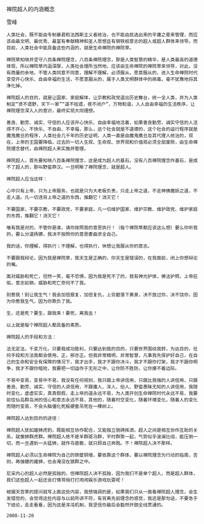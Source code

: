 禅院超人的内涵概念

雪峰


    人类社会，既不能由专制暴君和法西斯主义者统治，也不能由民选出来的平庸之辈来管理，而应该由最文明、最优秀、最富有奉献精神和圣人思想且有钢铁般意志的超人或超人群体来领导。而目前，人类社会中能具备这些内涵的，就是生命禅院的禅院草。

    禅院草知晓并坚守八百条禅院理念，八百条禅院理念，那是人类智慧的精华，是人类最高的道德体现，所以禅院草内涵深厚，人类社会理所当然地，应该由生命禅院的禅院草来领导，对此，没有商量的余地，不管人类同意不同意，理解不理解，必须服从，愿意服从的，进入生命禅院时代享受开心快乐、自由幸福的生活，不愿意服从的，属于人类文明群体中的病毒，毫不犹豫地将其净化掉。

    禅院超人的目的，就是让国家、家庭解体，让宗教和政党退出历史舞台，统一全人类，并为人类制定“贤不遗野，天下一家”“道不拾遗，夜不闭户”，万物和谐，人人自由幸福的生活秩序，让禅院理念深入人的意识，最终实现大同理想。

    善良、勤劳、诚实、守信的人应该开心快乐、自由幸福地活着，如果善良勤劳，诚实守信的人活得不开心、不快乐、不自由、不幸福，那么，这个社会就是不道德的，这个社会的运行程序就是魔鬼撒旦的程序，人类社会几千年的历史证明，人类一直是由魔鬼撒旦及其代理人统治的，现在，上帝的王国要降临，过去的一切人生观、生命观、世界观和价值观必须全部废除，由生命禅院理念替代，由禅院超人来实施并管理。

    禅院超人，首先要知晓八百条禅院理念，这是成为超人的基石，没有八百禅院理念作基石，是成不了超人的，那叫野蛮莽汉。一旦明晰了禅院理念，就是超人。

    禅院超人应当这样：

    心中只有上帝，只为上帝服务，也就是只为大老板负责，只走上帝之道，不走神佛魔妖之道，不走人道。凡一切违背上帝之道的东西，推翻它！消灭它！

    不要国家，不要宗教，不要政党，不要家庭，凡一切维护国家、维护宗教、维护政党、维护家庭的东西，推翻它！消灭它！

    唯有我是对的，不管你是谁，请你按照我的意思执行！（每个禅院草都应该这么想）要么你听我的，要么分道扬镳，我决不按照你的意思委曲求全自己。

    我的话，你理解，得执行；不理解，也得执行，休想让我服从你的意志。

    不要跟我辩论，因为我是禅院草，我天生是正确的，你天生是错误的，在我面前，闭上你想辩论的嘴。

    面对威胁和死亡，坦然一笑，毫不恐惧，因为我是死不了的，我有神光护体，佛法护照，上帝庇佑，意志如钢，威胁和死亡奈何不了我。

    别惹我！别让我生气！我会加倍报复，加倍复仇，上穷碧落下黄泉，决不放过你，决不饶你，因为你惹我生气，因为你欺负了我。

    生，还是死？要生，跟我来！要死，离我去！

    以上就是每个禅院超人都具备的素质。

    禅院超人的手段和方法：

    法无定法，千变万化，只要我成功胜利，只要达到我的目的，只要世界围绕我转，为达目的，任何手段和方法我都会使用，正，邪亦正。但我非常精明，非常智慧，凡事我先保护好自己，在自己的生命和安全有保障的情况下，我才出手，我才不跟你决斗，我才不跟你打架，我才不跟你明争，我才不跟你暗抢，我要把一切运作于无形之中，让你防不胜防，让你摸不着边际。

    不易中变易，变易中不易，我没有任何规则，我只跟上帝讲信用，只跟比我强的人讲信用，只跟善良、勤劳、诚实、守信的人讲信用，不跟庸人、浑人、俗人、野蛮愚昧无知的人讲信用，我随时变化，虚虚实实，真真假假，走上帝的道永远不易，为人类开创生命禅院时代永远不易，我要前往仙岛群岛洲的信心和意志永远不易，其他的，随着时空变化，随着环境变化，随着人的变化而随时变易，不会头脑僵化死板硬套吊死在一棵树上。

    禅院超人达到目的的途径：

    禅院超人犹如雄狮虎豹，既能相互协作配合，又能独立驰骋挥洒，超人之间是相互协作互助的关系，就像狮群虎群。禅院超人绝不是羊群斑马群，平时群聚一起，气势似乎波澜壮阔，能压倒一切，而一旦遇到一头猛狮，就作鸟兽散，就只顾自己奔跑。不！禅院超人决不那样。

    禅院超人必须以生命禅院为自己的铁壁铜墙，要依靠这个群体，要以禅院理念为行动的指南，否则，再强健的雄狮，也会淹没在狼群之中。

    尼采内心的超人必然是孤独的，但禅院超人决不孤独，因为我们不是单个超人，而是超人群体，我们这些超人一起还会打情骂俏打打闹闹娱乐游戏玩耍呢！

    根据天宫草的提问就写上面这些内容，我想强调的是，如果我们只从一面看禅院超人理念，会生发错觉的，会觉得这些内容与以前所讲不符，有背离先前理念的感觉，我还是那句话，不要急于下结论，走走看看，因为这是浑沌机制，我坚信你最后会豁然开朗全线贯通的。

    2008-11-20



